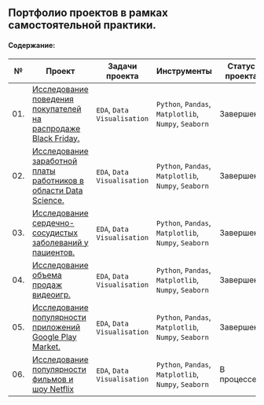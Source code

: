 ## Портфолио проектов в рамках самостоятельной практики.

#### Содержание:

| № | Проект    | Задачи проекта   | Инструменты  |Статус проекта  |
|---|-----------|------------------|--------------|-----------------|
|01.|[Исследование поведения покупателей на распродаже Black Friday.](https://github.com/alexkandinsky/pet_projects/blob/main/black_friday_project.ipynb)|`EDA`, `Data Visualisation`|`Python`, `Pandas`, `Matplotlib`, `Numpy`, `Seaborn`|Завершен.|
|02.|[Исследование заработной платы работников в области Data Science.](https://github.com/alexkandinsky/pet_projects/blob/main/ds_salaries_project.ipynb)|`EDA`, `Data Visualisation`|`Python`, `Pandas`, `Matplotlib`, `Numpy`, `Seaborn`|Завершен.|
|03.|[Исследование сердечно-сосудистых заболеваний у пациентов.](https://github.com/alexkandinsky/pet_projects/blob/main/heart_disease_project.ipynb)|`EDA`, `Data Visualisation`|`Python`, `Pandas`, `Matplotlib`, `Numpy`, `Seaborn`|Завершен.|
|04.|[Исследование объема продаж видеоигр.](https://github.com/alexkandinsky/pet_projects/blob/main/video_game_sales_project.ipynb)|`EDA`, `Data Visualisation`|`Python`, `Pandas`, `Matplotlib`, `Numpy`, `Seaborn`|Завершен.|
|05.|[Исследование популярности приложений Google Play Market.](https://github.com/alexkandinsky/pet_projects/blob/main/googleplay_store_project.ipynb)|`EDA`, `Data Visualisation`|`Python`, `Pandas`, `Matplotlib`, `Numpy`, `Seaborn`|Завершен.|
|06.|[Исследование популярности фильмов и шоу Netflix](https://github.com/alexkandinsky/pet_projects/blob/main/netflix_titles_project.ipynb)|`EDA`, `Data Visualisation`|`Python`, `Pandas`, `Matplotlib`, `Numpy`, `Seaborn`|В процессе...|
